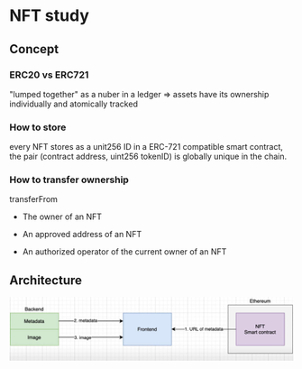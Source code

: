 # NFT study

## Concept

### ERC20 vs ERC721

"lumped together" as a nuber in a ledger => assets have its ownership individually and atomically tracked
### How to store

every NFT stores as a unit256 ID in a ERC-721 compatible smart contract, the pair (contract address, uint256 tokenID) is globally unique in the chain.

### How to transfer ownership

transferFrom

- The owner of an NFT

- An approved address of an NFT

- An authorized operator of the current owner of an NFT

## Architecture

![The system architecture](./docs/system_arch.png)